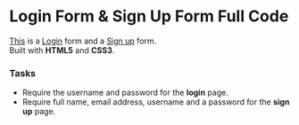 # Login Form & Sign Up Form Full Code

[This](https://mehedi61.github.io/Login-Signup-form/login.html) is a [Login](https://mehedi61.github.io/Login-Signup-form/login.html) form and a [Sign up](https://mehedi61.github.io/Login-Signup-form/signup.html) form.  
Built with **HTML5** and **CSS3**. 

### Tasks

* Require the username and password for the **login** page.
* Require full name, email address, username and a password for the **sign up** page.
